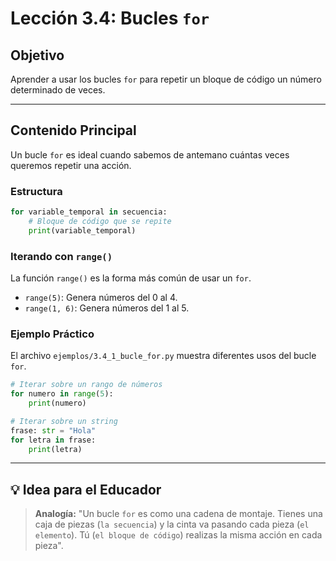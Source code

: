 # Lección 3.4: Bucles `for`

## Objetivo

Aprender a usar los bucles `for` para repetir un bloque de código un número determinado de veces.

---

## Contenido Principal

Un bucle `for` es ideal cuando sabemos de antemano cuántas veces queremos repetir una acción.

### Estructura

```python
for variable_temporal in secuencia:
    # Bloque de código que se repite
    print(variable_temporal)
```

### Iterando con `range()`

La función `range()` es la forma más común de usar un `for`.

* `range(5)`: Genera números del 0 al 4.
* `range(1, 6)`: Genera números del 1 al 5.

### Ejemplo Práctico

El archivo `ejemplos/3.4_1_bucle_for.py` muestra diferentes usos del bucle `for`.

```python
# Iterar sobre un rango de números
for numero in range(5):
    print(numero)

# Iterar sobre un string
frase: str = "Hola"
for letra in frase:
    print(letra)
```

---

## 💡 Idea para el Educador

> **Analogía:** "Un bucle `for` es como una cadena de montaje. Tienes una caja de piezas (`la secuencia`) y la cinta va pasando cada pieza (`el elemento`). Tú (`el bloque de código`) realizas la misma acción en cada pieza".
